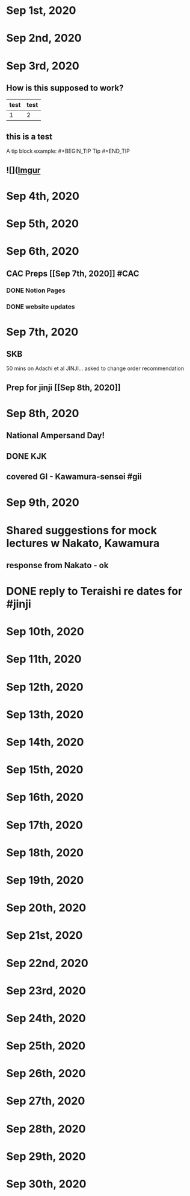 # Sep 1st, 2020
# Sep 2nd, 2020
# Sep 3rd, 2020
## How is this supposed to work?
|test|test|
|---|---|
|1|2|
## this is a test
A tip block example:
#+BEGIN_TIP
Tip
#+END_TIP
## ![]([Imgur](https://i.imgur.com/F7a7z0i.jpg)
# Sep 4th, 2020
# Sep 5th, 2020
# Sep 6th, 2020
## CAC Preps [[Sep 7th, 2020]] #CAC
### DONE Notion Pages
### DONE website updates
##
# Sep 7th, 2020
## SKB
50 mins on Adachi et al JINJI... asked to change order recommendation
## Prep for jinji [[Sep 8th, 2020]]
# Sep 8th, 2020
## National Ampersand Day!
## DONE KJK
## covered GI - Kawamura-sensei #gii
# Sep 9th, 2020
# Shared suggestions for mock lectures w Nakato, Kawamura
## response from Nakato - ok
# DONE reply to Teraishi re dates for #jinji
#
# Sep 10th, 2020
# Sep 11th, 2020
# Sep 12th, 2020
# Sep 13th, 2020
# Sep 14th, 2020
# Sep 15th, 2020
# Sep 16th, 2020
# Sep 17th, 2020
# Sep 18th, 2020
# Sep 19th, 2020
# Sep 20th, 2020
# Sep 21st, 2020
# Sep 22nd, 2020
# Sep 23rd, 2020
# Sep 24th, 2020
# Sep 25th, 2020
# Sep 26th, 2020
# Sep 27th, 2020
# Sep 28th, 2020
# Sep 29th, 2020
# Sep 30th, 2020
